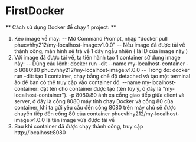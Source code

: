 # FirstDocker
** Cách sử dụng Docker để chạy 1 project: **
1. Kéo image về máy:
  -- Mở Command Prompt, nhập "docker pull phucvhhy212/my-localhost-image:v1.0.0"
  -- Nếu image đã được tải về thành công, màn hình sẽ trả về 1 dãy ngẫu nhiên ( là ID của image này )
2. Với image đã được tải về, ta tiên hành tạo 1 container sử dụng image này:
  -- Dùng câu lệnh: docker run -dit --name my-localhost-container -p 8080:80 phucvhhy212/my-localhost-image:v1.0.0
  -- Trong đó: docker run -dit: tạo 1 container, chạy bằng chế độ detached và tạo một terminal ảo để bạn có thể truy cập vào container đó.
               --name my-localhost-container: đặt tên cho container được tạo (tên tùy ý, ở đây là "my-localhost-container").
               -p 8080:80 ánh xạ cổng giao tiếp giữa client và server, ở đây là cổng 8080 máy tính chạy Docker và cổng 80 của container, khi ta gửi yêu cầu đến cổng 8080 trên máy chủ sẽ được chuyển tiếp đến cổng 80 của container
               phucvhhy212/my-localhost-image:v1.0.0 là tên image vừa được tải về
3. Sau khi container đã được chạy thành công, truy cập http://localhost:8080
